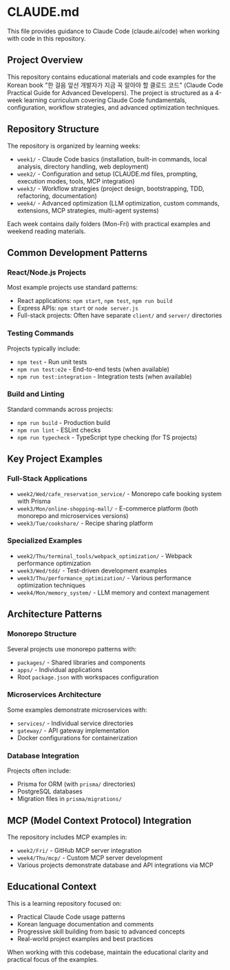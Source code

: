 # CLAUDE.md

This file provides guidance to Claude Code (claude.ai/code) when working with code in this repository.

## Project Overview

This repository contains educational materials and code examples for the Korean book "한 걸음 앞선 개발자가 지금 꼭 알아야 할 클로드 코드" (Claude Code Practical Guide for Advanced Developers). The project is structured as a 4-week learning curriculum covering Claude Code fundamentals, configuration, workflow strategies, and advanced optimization techniques.

## Repository Structure

The repository is organized by learning weeks:

- `week1/` - Claude Code basics (installation, built-in commands, local analysis, directory handling, web deployment)
- `week2/` - Configuration and setup (CLAUDE.md files, prompting, execution modes, tools, MCP integration)
- `week3/` - Workflow strategies (project design, bootstrapping, TDD, refactoring, documentation)
- `week4/` - Advanced optimization (LLM optimization, custom commands, extensions, MCP strategies, multi-agent systems)

Each week contains daily folders (Mon-Fri) with practical examples and weekend reading materials.

## Common Development Patterns

### React/Node.js Projects
Most example projects use standard patterns:
- React applications: `npm start`, `npm test`, `npm run build`
- Express APIs: `npm start` or `node server.js`
- Full-stack projects: Often have separate `client/` and `server/` directories

### Testing Commands
Projects typically include:
- `npm test` - Run unit tests
- `npm run test:e2e` - End-to-end tests (when available)
- `npm run test:integration` - Integration tests (when available)

### Build and Linting
Standard commands across projects:
- `npm run build` - Production build
- `npm run lint` - ESLint checks
- `npm run typecheck` - TypeScript type checking (for TS projects)

## Key Project Examples

### Full-Stack Applications
- `week2/Wed/cafe_reservation_service/` - Monorepo cafe booking system with Prisma
- `week3/Mon/online-shopping-mall/` - E-commerce platform (both monorepo and microservices versions)
- `week3/Tue/cookshare/` - Recipe sharing platform

### Specialized Examples
- `week2/Thu/terminal_tools/webpack_optimization/` - Webpack performance optimization
- `week3/Wed/tdd/` - Test-driven development examples
- `week3/Thu/performance_optimization/` - Various performance optimization techniques
- `week4/Mon/memory_system/` - LLM memory and context management

## Architecture Patterns

### Monorepo Structure
Several projects use monorepo patterns with:
- `packages/` - Shared libraries and components
- `apps/` - Individual applications
- Root `package.json` with workspaces configuration

### Microservices Architecture
Some examples demonstrate microservices with:
- `services/` - Individual service directories
- `gateway/` - API gateway implementation
- Docker configurations for containerization

### Database Integration
Projects often include:
- Prisma for ORM (with `prisma/` directories)
- PostgreSQL databases
- Migration files in `prisma/migrations/`

## MCP (Model Context Protocol) Integration

The repository includes MCP examples in:
- `week2/Fri/` - GitHub MCP server integration
- `week4/Thu/mcp/` - Custom MCP server development
- Various projects demonstrate database and API integrations via MCP

## Educational Context

This is a learning repository focused on:
- Practical Claude Code usage patterns
- Korean language documentation and comments
- Progressive skill building from basic to advanced concepts
- Real-world project examples and best practices

When working with this codebase, maintain the educational clarity and practical focus of the examples.